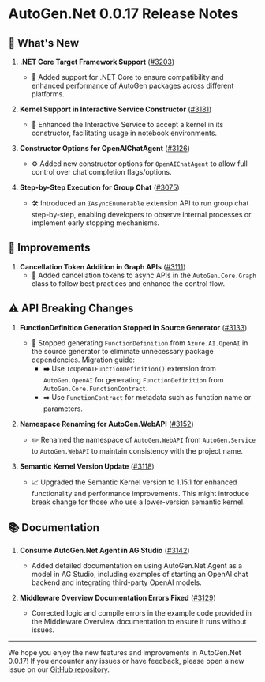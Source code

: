 # AutoGen.Net 0.0.17 Release Notes

## 🌟 What's New

1. **.NET Core Target Framework Support** ([#3203](https://github.com/SuperDappAI/superdappstudio/issues/3203))
   - 🚀 Added support for .NET Core to ensure compatibility and enhanced performance of AutoGen packages across different platforms.

2. **Kernel Support in Interactive Service Constructor** ([#3181](https://github.com/SuperDappAI/superdappstudio/issues/3181))
   - 🧠 Enhanced the Interactive Service to accept a kernel in its constructor, facilitating usage in notebook environments.

3. **Constructor Options for OpenAIChatAgent** ([#3126](https://github.com/SuperDappAI/superdappstudio/issues/3126))
   - ⚙️ Added new constructor options for `OpenAIChatAgent` to allow full control over chat completion flags/options.

4. **Step-by-Step Execution for Group Chat** ([#3075](https://github.com/SuperDappAI/superdappstudio/issues/3075))
   - 🛠️ Introduced an `IAsyncEnumerable` extension API to run group chat step-by-step, enabling developers to observe internal processes or implement early stopping mechanisms.

## 🚀 Improvements

1. **Cancellation Token Addition in Graph APIs** ([#3111](https://github.com/SuperDappAI/superdappstudio/issues/3111))
   - 🔄 Added cancellation tokens to async APIs in the `AutoGen.Core.Graph` class to follow best practices and enhance the control flow.

## ⚠️ API Breaking Changes

1. **FunctionDefinition Generation Stopped in Source Generator** ([#3133](https://github.com/SuperDappAI/superdappstudio/issues/3133))
   - 🛑 Stopped generating `FunctionDefinition` from `Azure.AI.OpenAI` in the source generator to eliminate unnecessary package dependencies. Migration guide:
     - ➡️ Use `ToOpenAIFunctionDefinition()` extension from `AutoGen.OpenAI` for generating `FunctionDefinition` from `AutoGen.Core.FunctionContract`.
     - ➡️ Use `FunctionContract` for metadata such as function name or parameters.

2. **Namespace Renaming for AutoGen.WebAPI** ([#3152](https://github.com/SuperDappAI/superdappstudio/issues/3152))
   - ✏️ Renamed the namespace of `AutoGen.WebAPI` from `AutoGen.Service` to `AutoGen.WebAPI` to maintain consistency with the project name.

3. **Semantic Kernel Version Update** ([#3118](https://github.com/SuperDappAI/superdappstudio/issues/3118))
   - 📈 Upgraded the Semantic Kernel version to 1.15.1 for enhanced functionality and performance improvements. This might introduce break change for those who use a lower-version semantic kernel.

## 📚 Documentation

1. **Consume AutoGen.Net Agent in AG Studio** ([#3142](https://github.com/SuperDappAI/superdappstudio/issues/3142))
   - Added detailed documentation on using AutoGen.Net Agent as a model in AG Studio, including examples of starting an OpenAI chat backend and integrating third-party OpenAI models.

2. **Middleware Overview Documentation Errors Fixed** ([#3129](https://github.com/SuperDappAI/superdappstudio/issues/3129))
   - Corrected logic and compile errors in the example code provided in the Middleware Overview documentation to ensure it runs without issues.

---

We hope you enjoy the new features and improvements in AutoGen.Net 0.0.17! If you encounter any issues or have feedback, please open a new issue on our [GitHub repository](https://github.com/SuperDappAI/superdappstudio/issues).